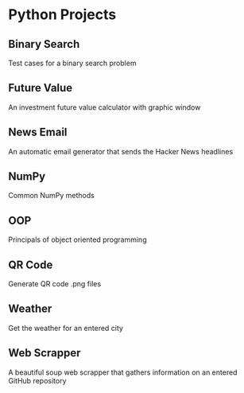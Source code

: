 # Python Projects

## Binary Search
Test cases for a binary search problem

## Future Value
An investment future value calculator with graphic window

## News Email
An automatic email generator that sends the Hacker News headlines

## NumPy
Common NumPy methods

## OOP
Principals of object oriented programming

## QR Code
Generate QR code .png files

## Weather
Get the weather for an entered city

## Web Scrapper
A beautiful soup web scrapper that gathers information on an entered GitHub repository